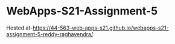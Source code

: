 # WebApps-S21-Assignment-5 <br>
Hosted at-https://44-563-web-apps-s21.github.io/webapps-s21-assignment-5-reddy-raghavendra/
